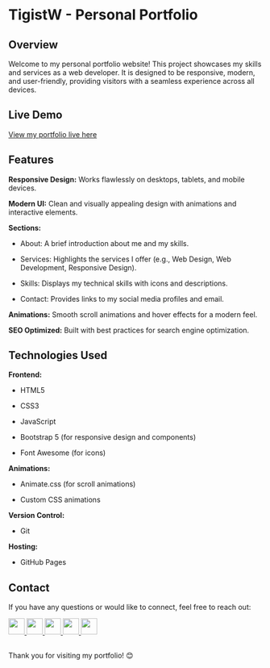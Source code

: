 # TigistW - Personal Portfolio
## Overview
Welcome to my personal portfolio website! This project showcases my skills and services as a web developer. It is designed to be responsive, modern, and user-friendly, providing visitors with a seamless experience across all devices.
## Live Demo
[View my portfolio live here](tigist-w.netlify.app)

## Features
**Responsive Design:** Works flawlessly on desktops, tablets, and mobile devices.

**Modern UI:** Clean and visually appealing design with animations and interactive elements.

**Sections:**

 -   About: A brief introduction about me and my skills.

 -   Services: Highlights the services I offer (e.g., Web Design, Web Development, Responsive Design).

 -  Skills: Displays my technical skills with icons and descriptions.

 -  Contact: Provides links to my social media profiles and email.

 **Animations:** Smooth scroll animations and hover effects for a modern feel.

**SEO Optimized:** Built with best practices for search engine optimization.

## Technologies Used
**Frontend:**

   - HTML5

   - CSS3

   - JavaScript

   - Bootstrap 5 (for responsive design and components)

   - Font Awesome (for icons)

**Animations:**

   - Animate.css (for scroll animations)
    
  - Custom CSS animations

**Version Control:**

   - Git

**Hosting:**

 - GitHub Pages

## Contact
If you have any questions or would like to connect, feel free to reach out:
<p align="left"> <a href="https://www.github.com/Tigist-w" target="_blank" rel="noreferrer"> <picture> <source media="(prefers-color-scheme: dark)" srcset="https://raw.githubusercontent.com/danielcranney/readme-generator/main/public/icons/socials/github-dark.svg" /> <source media="(prefers-color-scheme: light)" srcset="https://raw.githubusercontent.com/danielcranney/readme-generator/main/public/icons/socials/github.svg" /> <img src="https://raw.githubusercontent.com/danielcranney/readme-generator/main/public/icons/socials/github.svg" width="32" height="32" /> </picture> </a> <a href="http://www.instagram.com/tg.yeye" target="_blank" rel="noreferrer"> <picture> <source media="(prefers-color-scheme: dark)" srcset="https://raw.githubusercontent.com/danielcranney/readme-generator/main/public/icons/socials/instagram-dark.svg" /> <source media="(prefers-color-scheme: light)" srcset="https://raw.githubusercontent.com/danielcranney/readme-generator/main/public/icons/socials/instagram.svg" /> <img src="https://raw.githubusercontent.com/danielcranney/readme-generator/main/public/icons/socials/instagram.svg" width="32" height="32" /> </picture> </a> <a href="https://www.linkedin.com/in/tigist-worku" target="_blank" rel="noreferrer"> <picture> <source media="(prefers-color-scheme: dark)" srcset="https://raw.githubusercontent.com/danielcranney/readme-generator/main/public/icons/socials/linkedin-dark.svg" /> <source media="(prefers-color-scheme: light)" srcset="https://raw.githubusercontent.com/danielcranney/readme-generator/main/public/icons/socials/linkedin.svg" /> <img src="https://raw.githubusercontent.com/danielcranney/readme-generator/main/public/icons/socials/linkedin.svg" width="32" height="32" /> </picture> </a> <a href="https://www.x.com/tigistw672" target="_blank" rel="noreferrer"> <picture> <source media="(prefers-color-scheme: dark)" srcset="https://raw.githubusercontent.com/danielcranney/readme-generator/main/public/icons/socials/twitter-dark.svg" /> <source media="(prefers-color-scheme: light)" srcset="https://raw.githubusercontent.com/danielcranney/readme-generator/main/public/icons/socials/twitter.svg" /> <img src="https://raw.githubusercontent.com/danielcranney/readme-generator/main/public/icons/socials/twitter.svg" width="32" height="32" /> </picture> </a> <a href="https://www.threads.net/@tg.yeye" target="_blank" rel="noreferrer"> <picture> <source media="(prefers-color-scheme: dark)" srcset="https://raw.githubusercontent.com/danielcranney/readme-generator/main/public/icons/socials/threads-dark.svg" /> <source media="(prefers-color-scheme: light)" srcset="https://raw.githubusercontent.com/danielcranney/readme-generator/main/public/icons/socials/threads.svg" /> <img src="https://raw.githubusercontent.com/danielcranney/readme-generator/main/public/icons/socials/threads.svg" width="32" height="32" /> </picture> </a></p>

##
Thank you for visiting my portfolio! 😊


